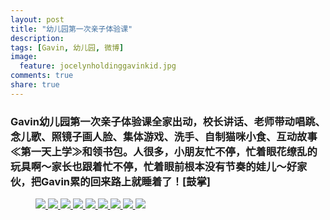 ```yaml
---
layout: post
title: "幼儿园第一次亲子体验课"
description: 
tags: [Gavin, 幼儿园, 微博]
image:
  feature: jocelynholdinggavinkid.jpg
comments: true
share: true
---
```


### Gavin幼儿园第一次亲子体验课全家出动，校长讲话、老师带动唱跳、念儿歌、照镜子画人脸、集体游戏、洗手、自制猫咪小食、互动故事≪第一天上学≫和领书包。人很多，小朋友忙不停，忙着眼花缭乱的玩具啊〜家长也跟着忙不停，忙着眼前根本没有节奏的娃儿〜好家伙，把Gavin累的回来路上就睡着了！[鼓掌] ###


<figure>
  <a href="{{ site.url }}/images/2014-05-17a.jpg">
  <img src="{{ site.url }}/images/2014-05-17a.jpg">
  </a>
  <a href="{{ site.url }}/images/2014-05-17b.jpg">
  <img src="{{ site.url }}/images/2014-05-17b.jpg">
  </a>
  <a href="{{ site.url }}/images/2014-05-17c.jpg">
  <img src="{{ site.url }}/images/2014-05-17c.jpg">
  </a>
  <a href="{{ site.url }}/images/2014-05-17d.jpg">
  <img src="{{ site.url }}/images/2014-05-17d.jpg">
  </a>
  <a href="{{ site.url }}/images/2014-05-17e.jpg">
  <img src="{{ site.url }}/images/2014-05-17e.jpg">
  </a>
  <a href="{{ site.url }}/images/2014-05-17f.jpg">
  <img src="{{ site.url }}/images/2014-05-17f.jpg">
  </a>
  <a href="{{ site.url }}/images/2014-05-17g.jpg">
  <img src="{{ site.url }}/images/2014-05-17g.jpg">
  </a>
  <a href="{{ site.url }}/images/2014-05-17h.jpg">
  <img src="{{ site.url }}/images/2014-05-17h.jpg">
  </a>
  <a href="{{ site.url }}/images/2014-05-17i.jpg">
  <img src="{{ site.url }}/images/2014-05-17i.jpg">
  </a>
</figure>
